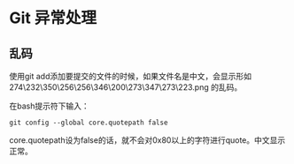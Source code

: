 # Git 异常处理
## 乱码
使用git add添加要提交的文件的时候，如果文件名是中文，会显示形如 274\232\350\256\256\346\200\273\347\273\223.png 的乱码。

在bash提示符下输入：

    git config --global core.quotepath false

core.quotepath设为false的话，就不会对0x80以上的字符进行quote。中文显示正常。
